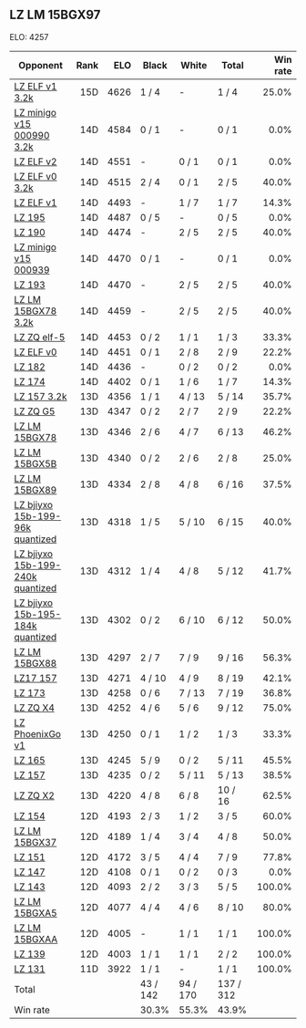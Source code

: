## LZ LM 15BGX97 ##

ELO: 4257

Opponent | Rank | ELO | Black | White | Total | Win rate
---------|-----:|----:|-------|-------|-------|-------:
[LZ ELF v1 3.2k](LZ%20ELF%20v1%203.2k.md) | 15D | 4626 | 1 / 4 | - | 1 / 4 | 25.0%
[LZ minigo v15 000990 3.2k](LZ%20minigo%20v15%20000990%203.2k.md) | 14D | 4584 | 0 / 1 | - | 0 / 1 | 0.0%
[LZ ELF v2](LZ%20ELF%20v2.md) | 14D | 4551 | - | 0 / 1 | 0 / 1 | 0.0%
[LZ ELF v0 3.2k](LZ%20ELF%20v0%203.2k.md) | 14D | 4515 | 2 / 4 | 0 / 1 | 2 / 5 | 40.0%
[LZ ELF v1](LZ%20ELF%20v1.md) | 14D | 4493 | - | 1 / 7 | 1 / 7 | 14.3%
[LZ 195](LZ%20195.md) | 14D | 4487 | 0 / 5 | - | 0 / 5 | 0.0%
[LZ 190](LZ%20190.md) | 14D | 4474 | - | 2 / 5 | 2 / 5 | 40.0%
[LZ minigo v15 000939](LZ%20minigo%20v15%20000939.md) | 14D | 4470 | 0 / 1 | - | 0 / 1 | 0.0%
[LZ 193](LZ%20193.md) | 14D | 4470 | - | 2 / 5 | 2 / 5 | 40.0%
[LZ LM 15BGX78 3.2k](LZ%20LM%2015BGX78%203.2k.md) | 14D | 4459 | - | 2 / 5 | 2 / 5 | 40.0%
[LZ ZQ elf-5](LZ%20ZQ%20elf-5.md) | 14D | 4453 | 0 / 2 | 1 / 1 | 1 / 3 | 33.3%
[LZ ELF v0](LZ%20ELF%20v0.md) | 14D | 4451 | 0 / 1 | 2 / 8 | 2 / 9 | 22.2%
[LZ 182](LZ%20182.md) | 14D | 4436 | - | 0 / 2 | 0 / 2 | 0.0%
[LZ 174](LZ%20174.md) | 14D | 4402 | 0 / 1 | 1 / 6 | 1 / 7 | 14.3%
[LZ 157 3.2k](LZ%20157%203.2k.md) | 13D | 4356 | 1 / 1 | 4 / 13 | 5 / 14 | 35.7%
[LZ ZQ G5](LZ%20ZQ%20G5.md) | 13D | 4347 | 0 / 2 | 2 / 7 | 2 / 9 | 22.2%
[LZ LM 15BGX78](LZ%20LM%2015BGX78.md) | 13D | 4346 | 2 / 6 | 4 / 7 | 6 / 13 | 46.2%
[LZ LM 15BGX5B](LZ%20LM%2015BGX5B.md) | 13D | 4340 | 0 / 2 | 2 / 6 | 2 / 8 | 25.0%
[LZ LM 15BGX89](LZ%20LM%2015BGX89.md) | 13D | 4334 | 2 / 8 | 4 / 8 | 6 / 16 | 37.5%
[LZ bjiyxo 15b-199-96k quantized](LZ%20bjiyxo%2015b-199-96k%20quantized.md) | 13D | 4318 | 1 / 5 | 5 / 10 | 6 / 15 | 40.0%
[LZ bjiyxo 15b-199-240k quantized](LZ%20bjiyxo%2015b-199-240k%20quantized.md) | 13D | 4312 | 1 / 4 | 4 / 8 | 5 / 12 | 41.7%
[LZ bjiyxo 15b-195-184k quantized](LZ%20bjiyxo%2015b-195-184k%20quantized.md) | 13D | 4302 | 0 / 2 | 6 / 10 | 6 / 12 | 50.0%
[LZ LM 15BGX88](LZ%20LM%2015BGX88.md) | 13D | 4297 | 2 / 7 | 7 / 9 | 9 / 16 | 56.3%
[LZ17 157](LZ17%20157.md) | 13D | 4271 | 4 / 10 | 4 / 9 | 8 / 19 | 42.1%
[LZ 173](LZ%20173.md) | 13D | 4258 | 0 / 6 | 7 / 13 | 7 / 19 | 36.8%
[LZ ZQ X4](LZ%20ZQ%20X4.md) | 13D | 4252 | 4 / 6 | 5 / 6 | 9 / 12 | 75.0%
[LZ PhoenixGo v1](LZ%20PhoenixGo%20v1.md) | 13D | 4250 | 0 / 1 | 1 / 2 | 1 / 3 | 33.3%
[LZ 165](LZ%20165.md) | 13D | 4245 | 5 / 9 | 0 / 2 | 5 / 11 | 45.5%
[LZ 157](LZ%20157.md) | 13D | 4235 | 0 / 2 | 5 / 11 | 5 / 13 | 38.5%
[LZ ZQ X2](LZ%20ZQ%20X2.md) | 13D | 4220 | 4 / 8 | 6 / 8 | 10 / 16 | 62.5%
[LZ 154](LZ%20154.md) | 12D | 4193 | 2 / 3 | 1 / 2 | 3 / 5 | 60.0%
[LZ LM 15BGX37](LZ%20LM%2015BGX37.md) | 12D | 4189 | 1 / 4 | 3 / 4 | 4 / 8 | 50.0%
[LZ 151](LZ%20151.md) | 12D | 4172 | 3 / 5 | 4 / 4 | 7 / 9 | 77.8%
[LZ 147](LZ%20147.md) | 12D | 4108 | 0 / 1 | 0 / 2 | 0 / 3 | 0.0%
[LZ 143](LZ%20143.md) | 12D | 4093 | 2 / 2 | 3 / 3 | 5 / 5 | 100.0%
[LZ LM 15BGXA5](LZ%20LM%2015BGXA5.md) | 12D | 4077 | 4 / 4 | 4 / 6 | 8 / 10 | 80.0%
[LZ LM 15BGXAA](LZ%20LM%2015BGXAA.md) | 12D | 4005 | - | 1 / 1 | 1 / 1 | 100.0%
[LZ 139](LZ%20139.md) | 12D | 4003 | 1 / 1 | 1 / 1 | 2 / 2 | 100.0%
[LZ 131](LZ%20131.md) | 11D | 3922 | 1 / 1 | - | 1 / 1 | 100.0%
Total | | | 43 / 142 | 94 / 170 | 137 / 312 | 
Win rate| | | 30.3% | 55.3% | 43.9% | 
